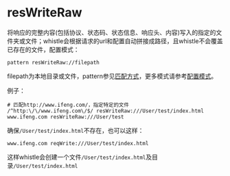 # resWriteRaw
将响应的完整内容(包括协议、状态码、状态信息、响应头、内容)写入的指定的文件夹或文件；whistle会根据请求的url和配置自动拼接成路径，且whistle不会覆盖已存在的文件，配置模式：

	pattern resWriteRaw://filepath
	
filepath为本地目录或文件，pattern参见[匹配方式](../pattern.html)，更多模式请参考[配置模式](../mode.html)。

例子：

	# 匹配http://www.ifeng.com/，指定特定的文件
	/^http:\/\/www.ifeng.com\/$/ resWriteRaw:///User/test/index.html
	www.ifeng.com resWriteRaw:///User/test
	
确保`/User/test/index.html`不存在，也可以这样：

	www.ifeng.com reqWrite:///User/test/index.html
	
这样whistle会创建一个文件`/User/test/index.html`及目录`/User/test/index.html`